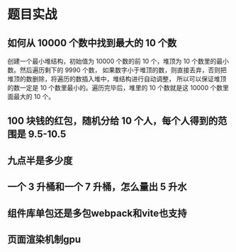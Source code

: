 # 题目实战

## 如何从 10000 个数中找到最大的 10 个数

创建一个最小堆结构，初始值为 10000 个数的前 10 个，堆顶为 10 个数里的最小数。然后遍历剩下的 9990 个数，
如果数字小于堆顶的数，则直接丢弃，否则把堆顶的数删除，将遍历的数插入堆中，堆结构进行自动调整，
所以可以保证堆顶的数一定是 10 个数里最小的。遍历完毕后，堆里的 10 个数就是这 10000 个数里面最大的 10 个。

## 100 块钱的红包，随机分给 10 个人，每个人得到的范围是 9.5-10.5

## 九点半是多少度

## 一个 3 升桶和一个 7 升桶，怎么量出 5 升水


## 组件库单包还是多包webpack和vite也支持

## 页面渲染机制gpu
